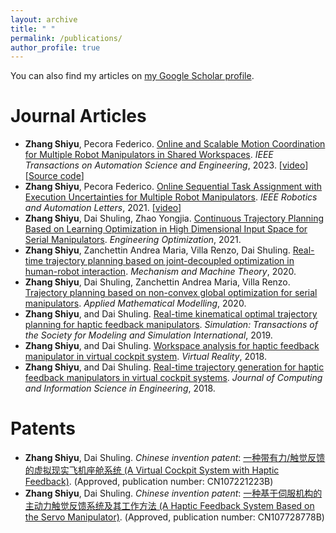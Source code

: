 ```yaml
---
layout: archive
title: " "
permalink: /publications/
author_profile: true
---
```


You can also find my articles on [my Google Scholar profile](https://scholar.google.com/citations?user=j2Vd5HEAAAAJ).


<!--
{% if author.googlescholar %}
  You can also find my articles on <u><a href="{{author.googlescholar}}">my Google Scholar profile</a>.</u>
{% endif %}

{% include base_path %}

{% for post in site.publications reversed %}
  {% include archive-single.html %}
{% endfor %}
-->


Journal Articles
======
 - **Zhang Shiyu**, Pecora Federico. [Online and Scalable Motion Coordination for Multiple Robot Manipulators in Shared Workspaces](https://ieeexplore.ieee.org/abstract/document/10103893). *IEEE Transactions on Automation Science and Engineering*, 2023. [[video](https://youtu.be/nl1s8ReVDBQ)][[Source code](https://github.com/zhangshiyu271/multi_arm_coordination)]
 - **Zhang Shiyu**, Pecora Federico. [Online Sequential Task Assignment with
   Execution Uncertainties for Multiple Robot Manipulators](https://ieeexplore.ieee.org/stamp/stamp.jsp?arnumber=9468904). *IEEE
   Robotics and Automation Letters*, 2021. [[video](https://youtu.be/8s8kcXHJHM8)]
  - **Zhang Shiyu**, Dai Shuling, Zhao Yongjia. [Continuous Trajectory
   Planning Based on Learning Optimization in High Dimensional Input
   Space for Serial Manipulators](https://www.tandfonline.com/doi/full/10.1080/0305215X.2021.1958210). *Engineering Optimization*, 2021.
 - **Zhang Shiyu**, Zanchettin Andrea Maria, Villa Renzo, Dai Shuling.
   [Real-time trajectory planning based on joint-decoupled optimization
   in human-robot interaction](https://www.sciencedirect.com/science/article/pii/S0094114X19313849). *Mechanism and Machine Theory*, 2020.
 - **Zhang Shiyu**, Dai Shuling, Zanchettin Andrea Maria, Villa Renzo.
   [Trajectory planning based on non-convex global optimization for
   serial manipulators](https://www.sciencedirect.com/science/article/pii/S0307904X2030130X). *Applied Mathematical Modelling*, 2020.
 - **Zhang Shiyu**, and Dai Shuling. [Real-time kinematical optimal
   trajectory planning for haptic feedback manipulators](https://journals.sagepub.com/doi/pdf/10.1177/0037549718815755). *Simulation: Transactions of the Society for Modeling and Simulation International*, 2019.
 - **Zhang Shiyu**, and Dai Shuling. [Workspace analysis for haptic feedback
   manipulator in virtual cockpit system](https://link.springer.com/article/10.1007/s10055-017-0327-y). *Virtual Reality*, 2018.
 - **Zhang Shiyu**, and Dai Shuling. [Real-time trajectory generation for
   haptic feedback manipulators in virtual cockpit systems](https://doi.org/10.1115/1.4041166). *Journal of
   Computing and Information Science in Engineering*, 2018.

   
Patents
======
 - **Zhang Shiyu**, Dai Shuling. *Chinese invention patent*: [一种带有力/触觉反馈的虚拟现实飞机座舱系统 (A Virtual Cockpit
   System with Haptic Feedback)](https://patents.google.com/patent/CN107221223A/zh). (Approved, publication number:
   CN107221223B)
 - **Zhang Shiyu**, Dai Shuling. *Chinese invention patent*: [一种基于伺服机构的主动力触觉反馈系统及其工作方法 (A Haptic Feedback
   System Based on the Servo Manipulator)](https://patents.google.com/patent/CN107728778B/zh). (Approved, publication number: CN107728778B)
